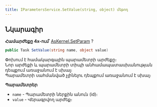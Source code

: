 ```yaml
---
title: IParametersService.SetValue(string, object) մեթոդ  
---
```


## Նկարագիր

**Համարժեքը 4x-ում՝** [AsKernel.SetParam](https://armsoft.github.io/as4x-docs/HTM/ProgrGuide/Functions/Functions/ParameterManagment/SetParam.html) ?

```c#
public Task SetValue(string name, object value)
```

Փոխում է համակարգային պարամետրի արժեքը։  
Նոր արժեքի և պարամետրի տիպի անհամապատասխանության դեպքում առաջանում է սխալ։  
Պարամետրի սահմանված չլինելու դեպքում առաջանում է սխալ։

**Պարամետրեր**

* `name` - Պարամետրի ներքին անուն (id)։ 
* `value` - Վերագրվող արժեք։
